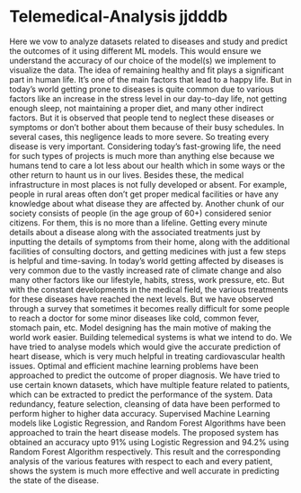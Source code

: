 # Telemedical-Analysis jjdddb
Here we vow to analyze datasets related to diseases and study and predict the outcomes of it using different ML models. This would ensure we understand the accuracy of our choice of the model(s) we implement to visualize the data.
The idea of remaining healthy and fit plays a significant part in human life. It’s one of the main factors that lead to a happy life. But in today’s world getting prone to diseases is quite common due to various factors like an increase in the stress level in our day-to-day life, not getting enough sleep, not maintaining a proper diet, and many other indirect factors. But it is observed that people tend to neglect these diseases or symptoms or don’t bother about them because of their busy schedules. In several cases, this negligence leads to more severe. So treating every disease is very important.
Considering today’s fast-growing life, the need for such types of projects is much more than anything else because we humans tend to care a lot less about our health which in some ways or the other return to haunt us in our lives. Besides these, the medical infrastructure in most places is not fully developed or absent. For example, people in rural areas often don’t get proper medical facilities or have any knowledge about what disease they are affected by. Another chunk of our society consists of people (in the age group of 60+) considered senior citizens. For them, this is no more than a lifeline. Getting every minute details about a disease along with the associated treatments just by inputting the details of symptoms from their home, along with the additional facilities of consulting doctors, and getting medicines with just a few steps is helpful and time-saving.
In today’s world getting affected by diseases is very common due to the vastly increased rate of climate change and also many other factors like our lifestyle, habits, stress, work pressure, etc. But with the constant developments in the medical field, the various treatments for these diseases have reached the next levels. But we have observed through a survey that sometimes it becomes really difficult for some people to reach a doctor for some minor diseases like cold, common fever, stomach pain, etc. Model designing has the main motive of making the world work easier. Building telemedical systems is what we intend to do.  We have tried to analyse models which would give the accurate prediction of heart disease, which is very much helpful in treating cardiovascular health issues. Optimal and efficient machine learning problems have been approached to predict the outcome of proper diagnosis. We have tried to use certain known datasets, which have multiple feature related to patients, which can be extracted to predict the performance of the system. Data redundancy, feature selection, cleansing of data have been performed to perform higher to higher data accuracy. Supervised Machine Learning models like Logistic Regression, and Random Forest Algorithms have been approached to train the heart disease models. The proposed system has obtained an accuracy upto 91% using Logistic Regression and 94.2% using Random Forest Algorithm respectively. This result and the corresponding analysis of the various features with respect to each and every patient, shows the system is much more effective and well accurate in predicting the state of the disease.
